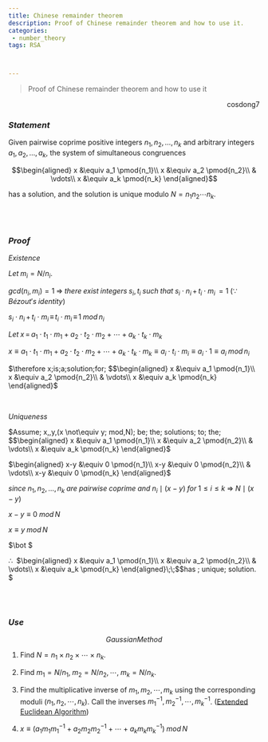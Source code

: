 ```yaml
---
title: Chinese remainder theorem
description: Proof of Chinese remainder theorem and how to use it.
categories:
 - number_theory
tags: RSA



---
```


> Proof of Chinese remainder theorem and how to use it

<div style="text-align: right"> cosdong7 </div>



### <em>Statement</em>

Given pairwise coprime positive integers $n_1, n_2, \ldots, n_k$ and arbitrary integers $a_1, a_2, \ldots, a_k$, the system of simultaneous congruences 

$$\begin{aligned} x &\equiv a_1 \pmod{n_1}\\ x &\equiv a_2 \pmod{n_2}\\ & \vdots\\ x &\equiv a_k \pmod{n_k} \end{aligned}$$

has a solution, and the solution is unique modulo $N = n_1n_2\cdots n_k$.



<br>

<br>

### <em>Proof</em>

$Existence$



$Let\; m_{i} = N/n_{i}.$ 

$gcd(n_{i}, m_{i}) = 1\;\Rightarrow\;there\; exist\;integers\;  s_{i},\,t_{i}\;such\;that\; s_{i}\cdot n_{i}\,+\, t_{i}\cdot m_{i}\, = 1\;(\because\, Bézout's\; identity)$

$s_{i}\cdot n_{i}\,+\, t_{i}\cdot m_{i}\, \equiv\, t_{i}\cdot m_{i}\, \equiv\, 1\; mod\,n_{i}$

$Let\; x\, =\, a_{1}\cdot t_{1}\cdot m_{1}+a_{2}\cdot t_{2}\cdot m_{2}+⋯+a_{k}\cdot t_{k}\cdot m_{k}$

$x\equiv a_{1}\cdot t_{1}\cdot m_{1}+a_{2}\cdot t_{2}\cdot m_{2}+⋯+a_{k}\cdot t_{k}\cdot m_{k} \equiv  a_{i}\cdot t_{i}\cdot m_{i} \equiv a_{i}\cdot 1 \equiv a_{i} \; mod\,n_{i}$

$\therefore x\;is\;a\;solution\;for\; $$\begin{aligned} x &\equiv a_1 \pmod{n_1}\\ x &\equiv a_2 \pmod{n_2}\\ & \vdots\\ x &\equiv a_k \pmod{n_k} \end{aligned}$



<br>



$Uniqueness$

$Assume\; x\,,y\,(x \not\equiv y\; mod\,N)\; be\; the\; solutions\; to\; the\; $$\begin{aligned} x &\equiv a_1 \pmod{n_1}\\ x &\equiv a_2 \pmod{n_2}\\ & \vdots\\ x &\equiv a_k \pmod{n_k} \end{aligned}$

$\begin{aligned} x-y &\equiv 0 \pmod{n_1}\\ x-y &\equiv 0 \pmod{n_2}\\ & \vdots\\ x-y &\equiv 0 \pmod{n_k} \end{aligned}$

$since\;n_1, n_2, \ldots, n_k\;are\;pairwise\;coprime\;and\; n_i\mid (x-y)\;for \; 1\leq i \leq k\; \Rightarrow \; N\mid (x-y)$

$x-y\equiv 0\; mod\,N$

$x\equiv y\; mod\,N$

$\bot $

$\therefore\;\;$$\begin{aligned} x &\equiv a_1 \pmod{n_1}\\ x &\equiv a_2 \pmod{n_2}\\ & \vdots\\ x &\equiv a_k \pmod{n_k} \end{aligned}\;\;$$has \; unique\; solution. $

<br>

<br>

### <em>Use</em>

$$Gaussian Method$$

1. Find $N = n_1 × n_2 × \cdots × n_k$. 

2. Find $m_1 =N/n_1,\;m_2 =N/n_2,\,\cdots,\;m_k =N/n_k$.

3. Find the multiplicative inverse of $m_1,\, m_2,\, \cdots,\, m_k$ using the corresponding moduli ($n_1,\, n_2 ,\, \cdots,\, n_k$). Call the inverses $m_1^{-1},\, m_2^{-1},\, \cdots,\, m_k^{-1}$. ([Extended Euclidean Algorithm](https://cosdong7.github.io/number_theory/2021/01/29/Extended-Euclidean-Algorithm))
4. $x \equiv (a_1m_1m_1^{-1}+a_2m_2m_2^{-1}+\cdots +a_km_km_k^{-1})\; mod\, N$

